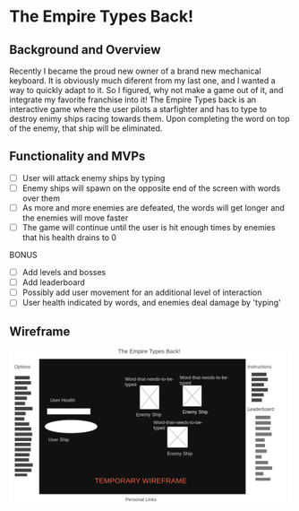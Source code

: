 # The Empire Types Back!

## Background and Overview
Recently I became the proud new owner of a brand new mechanical keyboard. It is obviously much diferent from my last one, and I wanted a way to quickly adapt to it. So I figured, why not make a game out of it, and integrate my favorite franchise into it!
The Empire Types back is an interactive game where the user pilots a starfighter and has to type to destroy enimy ships racing towards them. Upon completing the word on top of the enemy, that ship will be eliminated.


## Functionality and MVPs
- [ ] User will attack enemy ships by typing
- [ ] Enemy ships will spawn on the opposite end of the screen with words over them
- [ ] As more and more enemies are defeated, the words will get longer and the enemies will move faster
- [ ] The game will continue until the user is hit enough times by enemies that his health drains to 0

BONUS
- [ ] Add levels and bosses
- [ ] Add leaderboard
- [ ] Possibly add user movement for an additional level of interaction
- [ ] User health indicated by words, and enemies deal damage by 'typing'

## Wireframe

![](Homepage.png)